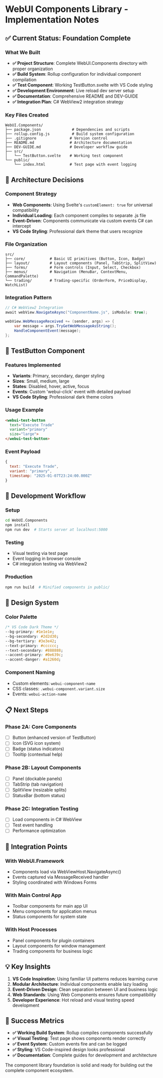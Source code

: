 # WebUI Components Library - Implementation Notes

## ✅ Current Status: Foundation Complete

### What We Built
- **✅ Project Structure**: Complete WebUI.Components directory with proper organization
- **✅ Build System**: Rollup configuration for individual component compilation
- **✅ Test Component**: Working TestButton.svelte with VS Code styling
- **✅ Development Environment**: Live reload dev server setup
- **✅ Documentation**: Comprehensive README and DEV-GUIDE
- **✅ Integration Plan**: C# WebView2 integration strategy

### Key Files Created
```
WebUI.Components/
├── package.json              # Dependencies and scripts
├── rollup.config.js          # Build system configuration
├── .gitignore               # Version control
├── README.md                # Architecture documentation
├── DEV-GUIDE.md             # Developer workflow guide
├── src/
│   └── TestButton.svelte    # Working test component
└── public/
    └── index.html           # Test page with event logging
```

## 🎯 Architecture Decisions

### Component Strategy
- **Web Components**: Using Svelte's `customElement: true` for universal compatibility
- **Individual Loading**: Each component compiles to separate .js file
- **Event-Driven**: Components communicate via custom events C# can intercept
- **VS Code Styling**: Professional dark theme that users recognize

### File Organization
```
src/
├── core/           # Basic UI primitives (Button, Icon, Badge)
├── layout/         # Layout components (Panel, TabStrip, SplitView)
├── forms/          # Form controls (Input, Select, Checkbox)
├── menus/          # Navigation (MenuBar, ContextMenu, CommandPalette)
└── trading/        # Trading-specific (OrderForm, PriceDisplay, WatchList)
```

### Integration Pattern
```csharp
// C# WebView2 Integration
await webView.NavigateAsync("ComponentName.js", isModule: true);

webView.WebMessageReceived += (sender, args) => {
    var message = args.TryGetWebMessageAsString();
    HandleComponentEvent(message);
};
```

## 🧪 TestButton Component

### Features Implemented
- **Variants**: Primary, secondary, danger styling
- **Sizes**: Small, medium, large
- **States**: Disabled, hover, active, focus
- **Events**: Custom 'webui-click' event with detailed payload
- **VS Code Styling**: Professional dark theme colors

### Usage Example
```html
<webui-test-button 
  text="Execute Trade" 
  variant="primary" 
  size="large">
</webui-test-button>
```

### Event Payload
```javascript
{
  text: "Execute Trade",
  variant: "primary", 
  timestamp: "2025-01-07T23:24:00.000Z"
}
```

## 🔧 Development Workflow

### Setup
```bash
cd WebUI.Components
npm install
npm run dev  # Starts server at localhost:5000
```

### Testing
- Visual testing via test page
- Event logging in browser console
- C# integration testing via WebView2

### Production
```bash
npm run build  # Minified components in public/
```

## 🎨 Design System

### Color Palette
```css
/* VS Code Dark Theme */
--bg-primary: #1e1e1e;
--bg-secondary: #2d2d30; 
--bg-tertiary: #3e3e42;
--text-primary: #cccccc;
--text-secondary: #888888;
--accent-primary: #0e639c;
--accent-danger: #a1260d;
```

### Component Naming
- Custom elements: `webui-component-name`
- CSS classes: `.webui-component.variant.size`
- Events: `webui-action-name`

## 📋 Next Steps

### Phase 2A: Core Components
- [ ] Button (enhanced version of TestButton)
- [ ] Icon (SVG icon system)
- [ ] Badge (status indicators)
- [ ] Tooltip (contextual help)

### Phase 2B: Layout Components  
- [ ] Panel (dockable panels)
- [ ] TabStrip (tab navigation)
- [ ] SplitView (resizable splits)
- [ ] StatusBar (bottom status)

### Phase 2C: Integration Testing
- [ ] Load components in C# WebView
- [ ] Test event handling
- [ ] Performance optimization

## 🔗 Integration Points

### With WebUI.Framework
- Components load via WebViewHost.NavigateAsync()
- Events captured via MessageReceived handler
- Styling coordinated with Windows Forms

### With Main Control App
- Toolbar components for main app UI
- Menu components for application menus
- Status components for system state

### With Host Processes
- Panel components for plugin containers
- Layout components for window management
- Trading components for business logic

## 💡 Key Insights

1. **VS Code Inspiration**: Using familiar UI patterns reduces learning curve
2. **Modular Architecture**: Individual components enable lazy loading
3. **Event-Driven Design**: Clean separation between UI and business logic
4. **Web Standards**: Using Web Components ensures future compatibility
5. **Developer Experience**: Hot reload and visual testing speed development

## 🚀 Success Metrics

- **✅ Working Build System**: Rollup compiles components successfully
- **✅ Visual Testing**: Test page shows components render correctly
- **✅ Event System**: Custom events fire and can be logged
- **✅ Styling**: VS Code-inspired design looks professional
- **✅ Documentation**: Complete guides for development and architecture

The component library foundation is solid and ready for building out the complete component ecosystem. 
